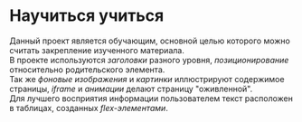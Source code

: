 # **Научиться учиться**  
Данный проект является обучающим, основной целью которого можно считать закрепление изученного материала.  
В проекте используются *заголовки* разного уровня, *позиционирование* относительно родительского элемента.  
Так же *фоновые изображения* и *картинки* иллюстрируют содержимое страницы, *iframe* и *анимации* делают страницу "оживленной".  
Для лучшего восприятия информации пользователем текст расположен в таблицах, созданных *flex-элементами*. 